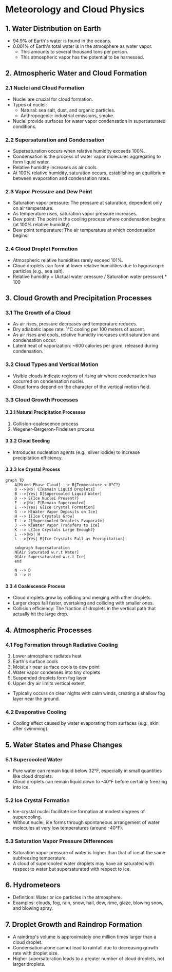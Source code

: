 # Meteorology and Cloud Physics

## 1. Water Distribution on Earth

- 94.9% of Earth's water is found in the oceans.
- 0.001% of Earth's total water is in the atmosphere as water vapor.
  - This amounts to several thousand tons per person.
  - This atmospheric vapor has the potential to be harnessed.

## 2. Atmospheric Water and Cloud Formation

### 2.1 Nuclei and Cloud Formation

- Nuclei are crucial for cloud formation.
- Types of nuclei:
  - Natural: sea salt, dust, and organic particles.
  - Anthropogenic: industrial emissions, smoke.
- Nuclei provide surfaces for water vapor condensation in supersaturated conditions.

### 2.2 Supersaturation and Condensation

- Supersaturation occurs when relative humidity exceeds 100%.
- Condensation is the process of water vapor molecules aggregating to form liquid water.
- Relative humidity increases as air cools.
- At 100% relative humidity, saturation occurs, establishing an equilibrium between evaporation and condensation rates.

### 2.3 Vapor Pressure and Dew Point

- Saturation vapor pressure: The pressure at saturation, dependent only on air temperature.
- As temperature rises, saturation vapor pressure increases.
- Dew point: The point in the cooling process where condensation begins (at 100% relative humidity).
- Dew point temperature: The air temperature at which condensation begins.

### 2.4 Cloud Droplet Formation

- Atmospheric relative humidities rarely exceed 101%.
- Cloud droplets can form at lower relative humidities due to hygroscopic particles (e.g., sea salt).
- Relative humidity = (Actual water pressure / Saturation water pressure) * 100

## 3. Cloud Growth and Precipitation Processes

### 3.1 The Growth of a Cloud

- As air rises, pressure decreases and temperature reduces.
- Dry adiabatic lapse rate: 1°C cooling per 100 meters of ascent.
- As air rises and cools, relative humidity increases until saturation and condensation occur.
- Latent heat of vaporization: ~600 calories per gram, released during condensation.

### 3.2 Cloud Types and Vertical Motion

- Visible clouds indicate regions of rising air where condensation has occurred on condensation nuclei.
- Cloud forms depend on the character of the vertical motion field.

### 3.3 Cloud Growth Processes

#### 3.3.1 Natural Precipitation Processes

1. Collision-coalescence process
2. Wegener-Bergeron-Findeisen process

#### 3.3.2 Cloud Seeding

- Introduces nucleation agents (e.g., silver iodide) to increase precipitation efficiency.

#### 3.3.3 Ice Crystal Process

```mermaid
graph TD
    A[Mixed-Phase Cloud] --> B{Temperature < 0°C?}
    B -->|No| C[Remain Liquid Droplets]
    B -->|Yes| D[Supercooled Liquid Water]
    D --> E{Ice Nuclei Present?}
    E -->|No| F[Remain Supercooled]
    E -->|Yes| G[Ice Crystal Formation]
    G --> H[Water Vapor Deposits on Ice]
    H --> I[Ice Crystals Grow]
    I --> J[Supercooled Droplets Evaporate]
    J --> K[Water Vapor Transfers to Ice]
    K --> L{Ice Crystals Large Enough?}
    L -->|No| H
    L -->|Yes| M[Ice Crystals Fall as Precipitation]
    
    subgraph Supersaturation
    N[Air Saturated w.r.t Water]
    O[Air Supersaturated w.r.t Ice]
    end
    
    N --> D
    O --> H
```

#### 3.3.4 Coalescence Process

- Cloud droplets grow by colliding and merging with other droplets.
- Larger drops fall faster, overtaking and colliding with smaller ones.
- Collision efficiency: The fraction of droplets in the vertical path that actually hit the large drop.

## 4. Atmospheric Processes

### 4.1 Fog Formation through Radiative Cooling

1. Lower atmosphere radiates heat
2. Earth's surface cools
3. Moist air near surface cools to dew point
4. Water vapor condenses into tiny droplets
5. Suspended droplets form fog layer
6. Upper dry air limits vertical extent

- Typically occurs on clear nights with calm winds, creating a shallow fog layer near the ground.

### 4.2 Evaporative Cooling

- Cooling effect caused by water evaporating from surfaces (e.g., skin after swimming).

## 5. Water States and Phase Changes

### 5.1 Supercooled Water

- Pure water can remain liquid below 32°F, especially in small quantities like cloud droplets.
- Cloud droplets can remain liquid down to -40°F before certainly freezing into ice.

### 5.2 Ice Crystal Formation

- Ice-crystal nuclei facilitate ice formation at modest degrees of supercooling.
- Without nuclei, ice forms through spontaneous arrangement of water molecules at very low temperatures (around -40°F).

### 5.3 Saturation Vapor Pressure Differences

- Saturation vapor pressure of water is higher than that of ice at the same subfreezing temperature.
- A cloud of supercooled water droplets may have air saturated with respect to water but supersaturated with respect to ice.

## 6. Hydrometeors

- Definition: Water or ice particles in the atmosphere.
- Examples: clouds, fog, rain, snow, hail, dew, rime, glaze, blowing snow, and blowing spray.

## 7. Droplet Growth and Raindrop Formation

- A raindrop's volume is approximately one million times larger than a cloud droplet.
- Condensation alone cannot lead to rainfall due to decreasing growth rate with droplet size.
- Higher supersaturation leads to a greater number of cloud droplets, not larger droplets.